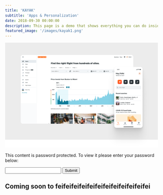 ```yaml
---
title: 'KAYAK'
subtitle: 'Apps & Personalization'
date: 2018-09-30 00:00:00
description: This page is a demo that shows everything you can do inside portfolio and blog posts.
featured_image: '/images/kayak1.png'
---
```


<script src="{{ '/js/password.js' }}"></script>

<div>
    <img src="/images/kayak2.png"/>
</div>

<div id="password-section" class="password-section">
    <p class="password-section-p">This content is password protected. To view it please enter your password below:</p>
    <div class="password-section-content">
        <input id='password' class="password-section-input" type='password' />
        <button type="button" class="password-section-button" onclick="canAccess()">
            Submit
        </button>
    </div>
</div>

<div id="content-hide" class="display-none">
    <h2>Coming soon to feifeifeifeifeifeifeifeifeifeifeifei</h2>
</div>
